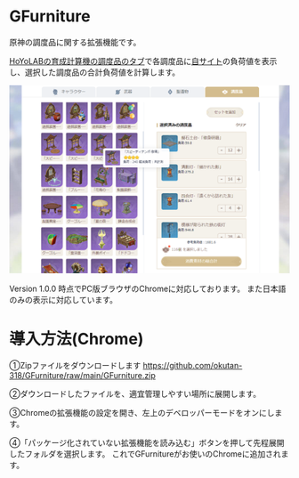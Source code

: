 # GFurniture
原神の調度品に関する拡張機能です。

[HoYoLABの育成計算機の調度品のタブ](https://act.hoyolab.com/ys/event/calculator-sea/index.html?type=4#/)で各調度品に[自サイト](https://genshinguide-318.web.app/)の負荷値を表示し、選択した調度品の合計負荷値を計算します。

![preview_n1](https://github.com/okutan-318/GFurniture/blob/main/preview_n1.png)

Version 1.0.0 時点でPC版ブラウザのChromeに対応しております。 また日本語のみの表示に対応しています。
 
# 導入方法(Chrome)
①Zipファイルをダウンロードします https://github.com/okutan-318/GFurniture/raw/main/GFurniture.zip

②ダウンロードしたファイルを、適宜管理しやすい場所に展開します。

③Chromeの拡張機能の設定を開き、左上のデベロッパーモードをオンにします。

④「パッケージ化されていない拡張機能を読み込む」ボタンを押して先程展開したフォルダを選択します。 これでGFurnitureがお使いのChromeに追加されます。

